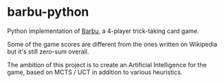 # barbu-python

Python implementation of [Barbu](https://en.wikipedia.org/wiki/Barbu_(card_game)), a 4-player trick-taking card game.

Some of the game scores are different from the ones written on Wikipedia but it's still zero-sum overall.

The ambition of this project is to create an Artificial Intelligence for the game, based on MCTS / UCT in addition to various heuristics.